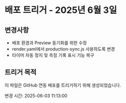 # 배포 트리거 - 2025년 6월 3일

## 변경사항
- 배포 환경과 Preview 동기화를 위한 수정
- render.yaml에서 production-sync.js 사용하도록 변경
- 타이머 자동 정지 및 측정 기록 표시 기능 복구

## 트리거 목적
이 파일은 GitHub 연동 배포를 트리거하기 위해 생성되었습니다.

변경 시간: 2025-06-03 11:13:00